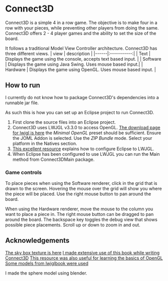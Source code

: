 # Connect3D
 Connect3D is a simple 4 in a row game.
 The objective is to make four in a row with your pieces, while preventing other players from doing the same.
 Connect3D offers 2 - 4 player games and the ability to set the size of the board.

 It follows a traditional Model View Controller architecture.
 Connect3D has three different views.
 | view | description |
 |------|:-----------:|
 | Text | Displays the game using the console, accepts text based input. |
 | Software | Displays the game using Java Swing. Uses mouse based input.|
 | Hardware | Displays the game using OpenGL. Uses mouse based input.    |

## How to run

I currently do not know how to package Connect3D's dependencies into a runnable jar file.

As such this is how you can set up an Eclipse project to run Connect3D.

 1. First clone the source files into an Eclipse project.
 2. Connect3D uses LWJGL v3.3.0 to access OpenGL. [The download page for lwjgl is here](https://www.lwjgl.org/customize) the _Minimal OpenGL_ preset should be sufficient. Ensure the JOML Addon is selected. Use the _ZIP Bundle_ mode. Select your platform in the Natives section.  
 3. [This excellent resource](https://github.com/LWJGL/lwjgl3-wiki/wiki/1.2.-Install) explains how to configure Eclipse to LWJGL.
 4. When Eclipse has been configured to use LWJGL you can run the Main method from Connect3DMain package.

### Game controls

 To place pieces when using the Software renderer, click in the grid that is drawn to the screen. Hovering the mouse over the grid will show you where the piece will be placed.
 Use the right mouse button to pan around the board.

 When using the Hardware renderer, move the mouse to the column you want to place a piece in.
 The right mouse button can be dragged to pan around the board.
 The backspace key toggles the debug view that shows possible piece placements.
 Scroll up or down to zoom in and out.

## Acknowledgements

[The sky box texture is here](http://www.custommapmakers.org/skyboxes/zips/ely_hills.zip)
[I made extensive use of this book while writing Connect3D](https://lwjglgamedev.gitbooks.io/3d-game-development-with-lwjgl/content/)
[This resource was also useful for learning the basics of OpenGL](https://learnopengl.com/)
[Some models from lwjglbook were used](https://github.com/lwjglgamedev/lwjglbook)

I made the sphere model using blender.
